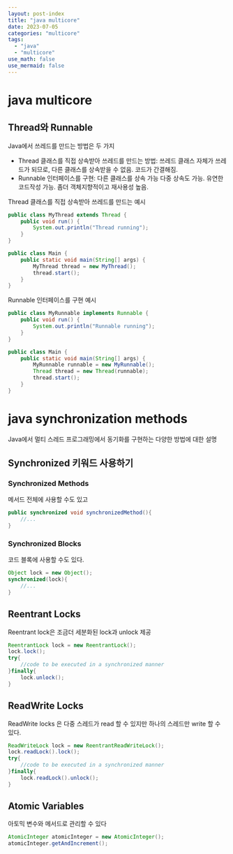 ```yaml
---
layout: post-index
title: "java multicore"
date: 2023-07-05
categories: "multicore"
tags:
  - "java"
  - "multicore"
use_math: false
use_mermaid: false
---
```


# java multicore

## Thread와 Runnable

Java에서 쓰레드를 만드는 방법은 두 가지

- Thread 클래스를 직접 상속받아 쓰레드를 만드는 방법: 쓰레드 클래스 자체가 쓰레드가 되므로, 다른 클래스를 상속받을 수 없음. 코드가 간결해짐.
- Runnable 인터페이스를 구현: 다른 클래스를 상속 가능 다중 상속도 가능. 유연한 코드작성 가능. 좀더 객체지향적이고 재사용성 높음.

Thread 클래스를 직접 상속받아 쓰레드를 만드는 예시

```java
public class MyThread extends Thread {
    public void run() {
        System.out.println("Thread running");
    }
}

public class Main {
    public static void main(String[] args) {
        MyThread thread = new MyThread();
        thread.start();
    }
}
```

Runnable 인터페이스를 구현 예시

```java
public class MyRunnable implements Runnable {
    public void run() {
        System.out.println("Runnable running");
    }
}

public class Main {
    public static void main(String[] args) {
        MyRunnable runnable = new MyRunnable();
        Thread thread = new Thread(runnable);
        thread.start();
    }
}
```

# java synchronization methods

Java에서 멀티 스레드 프로그래밍에서 동기화를 구현하는 다양한 방법에 대한 설명

## Synchronized 키워드 사용하기

### Synchronized Methods

메서드 전체에 사용할 수도 있고

```java
public synchronized void synchronizedMethod(){
    //...
}
```

### Synchronized Blocks

코드 블록에 사용할 수도 있다.

```java
Object lock = new Object();
synchronized(lock){
    //...
}
```

## Reentrant Locks

Reentrant lock은 조금더 세분화된 lock과 unlock 제공

```java
ReentrantLock lock = new ReentrantLock();
lock.lock();
try{
    //code to be executed in a synchronized manner
}finally{
    lock.unlock();
}

```

## ReadWrite Locks

ReadWrite locks 은 다중 스레드가 read 할 수 있지만 하나의 스레드만 write 할 수 있다.

```java
ReadWriteLock lock = new ReentrantReadWriteLock();
lock.readLock().lock();
try{
    //code to be executed in a synchronized manner
}finally{
    lock.readLock().unlock();
}

```

## Atomic Variables

아토믹 변수와 메서드로 관리할 수 있다

```java
AtomicInteger atomicInteger = new AtomicInteger();
atomicInteger.getAndIncrement();
```
